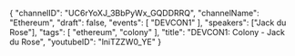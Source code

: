 {
    "channelID": "UC6rYoXJ_3BbPyWx_GQDDRRQ",
    "channelName": "Ethereum",
    "draft": false,
    "events": [
        "DEVCON1"
    ],
    "speakers": ["Jack du Rose"],
    "tags": [
        "ethereum",
        "colony"
    ],
    "title": "DEVCON1: Colony - Jack du Rose",
    "youtubeID": "lniTZZW0_YE"
}
